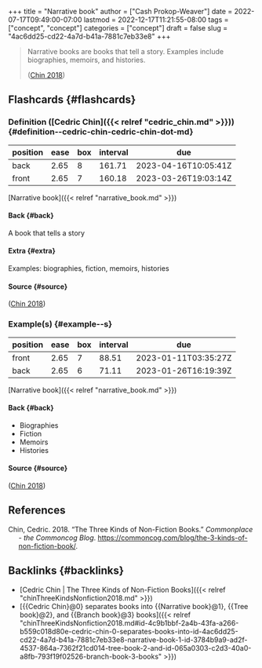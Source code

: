 +++
title = "Narrative book"
author = ["Cash Prokop-Weaver"]
date = 2022-07-17T09:49:00-07:00
lastmod = 2022-12-17T11:21:55-08:00
tags = ["concept", "concept"]
categories = ["concept"]
draft = false
slug = "4ac6dd25-cd22-4a7d-b41a-7881c7eb33e8"
+++

> Narrative books are books that tell a story. Examples include biographies, memoirs, and histories.
>
> (<a href="#citeproc_bib_item_1">Chin 2018</a>)


## Flashcards {#flashcards}


### Definition ([Cedric Chin]({{< relref "cedric_chin.md" >}})) {#definition--cedric-chin-cedric-chin-dot-md}

| position | ease | box | interval | due                  |
|----------|------|-----|----------|----------------------|
| back     | 2.65 | 8   | 161.71   | 2023-04-16T10:05:41Z |
| front    | 2.65 | 7   | 160.18   | 2023-03-26T19:03:14Z |

[Narrative book]({{< relref "narrative_book.md" >}})


#### Back {#back}

A book that tells a story


#### Extra {#extra}

Examples: biographies, fiction, memoirs, histories


#### Source {#source}

(<a href="#citeproc_bib_item_1">Chin 2018</a>)


### Example(s) {#example--s}

| position | ease | box | interval | due                  |
|----------|------|-----|----------|----------------------|
| front    | 2.65 | 7   | 88.51    | 2023-01-11T03:35:27Z |
| back     | 2.65 | 6   | 71.11    | 2023-01-26T16:19:39Z |

[Narrative book]({{< relref "narrative_book.md" >}})


#### Back {#back}

-   Biographies
-   Fiction
-   Memoirs
-   Histories


#### Source {#source}

(<a href="#citeproc_bib_item_1">Chin 2018</a>)

## References

<style>.csl-entry{text-indent: -1.5em; margin-left: 1.5em;}</style><div class="csl-bib-body">
  <div class="csl-entry"><a id="citeproc_bib_item_1"></a>Chin, Cedric. 2018. “The Three Kinds of Non-Fiction Books.” <i>Commonplace - the Commoncog Blog</i>. <a href="https://commoncog.com/blog/the-3-kinds-of-non-fiction-book/">https://commoncog.com/blog/the-3-kinds-of-non-fiction-book/</a>.</div>
</div>


## Backlinks {#backlinks}

-   [Cedric Chin | The Three Kinds of Non-Fiction Books]({{< relref "chinThreeKindsNonfiction2018.md" >}})
-   [{{Cedric Chin}@0} separates books into {{Narrative book}@1}, {{Tree book}@2}, and {{Branch book}@3} books]({{< relref "chinThreeKindsNonfiction2018.md#id-4c9b1bbf-2a4b-43fa-a266-b559c018d80e-cedric-chin-0-separates-books-into-id-4ac6dd25-cd22-4a7d-b41a-7881c7eb33e8-narrative-book-1-id-3784b9a9-ad2f-4537-864a-7362f21cd014-tree-book-2-and-id-065a0303-c2d3-40a0-a8fb-793f19f02526-branch-book-3-books" >}})
